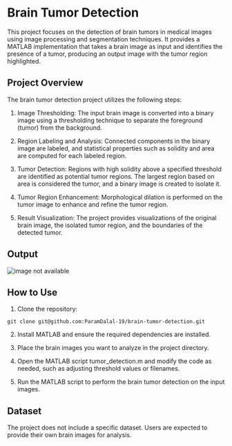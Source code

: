 # Brain Tumor Detection

This project focuses on the detection of brain tumors in medical images using image processing and segmentation techniques. It provides a MATLAB implementation that takes a brain image as input and identifies the presence of a tumor, producing an output image with the tumor region highlighted.

## Project Overview

The brain tumor detection project utilizes the following steps:

1. Image Thresholding: The input brain image is converted into a binary image using a thresholding technique to separate the foreground (tumor) from the background.

2. Region Labeling and Analysis: Connected components in the binary image are labeled, and statistical properties such as solidity and area are computed for each labeled region.

3. Tumor Detection: Regions with high solidity above a specified threshold are identified as potential tumor regions. The largest region based on area is considered the tumor, and a binary image is created to isolate it.

4. Tumor Region Enhancement: Morphological dilation is performed on the tumor image to enhance and refine the tumor region.

5. Result Visualization: The project provides visualizations of the original brain image, the isolated tumor region, and the boundaries of the detected tumor.


## Output

![image not available](https://ibb.co/hmCx57G)

## How to Use

1. Clone the repository:

```shell
git clone git@github.com:ParamDalal-19/brain-tumor-detection.git
```

2. Install MATLAB and ensure the required dependencies are installed.

3. Place the brain images you want to analyze in the project directory.

4. Open the MATLAB script tumor_detection.m and modify the code as needed, such as adjusting threshold values or filenames.

5. Run the MATLAB script to perform the brain tumor detection on the input images.

## Dataset

The project does not include a specific dataset. Users are expected to provide their own brain images for analysis.
